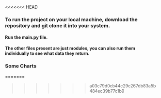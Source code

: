 <<<<<<< HEAD
### To run the project on your local machine, download the repository and git clone it into your system.

#### Run the main.py file.
#### The other files present are just modules, you can also run them individually to see what data they return.

### Some Charts
=======

>>>>>>> a03c79d0cb44c29c267db83a5b484ec39b77c1b9
